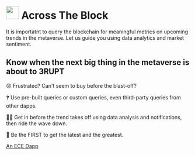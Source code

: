 #  <img src="https://user-images.githubusercontent.com/61543012/197380170-288431bb-8a34-4ed5-b026-71eb1091569a.png" height="35" width="35" align-items="center" justify-content="center" /> Across The Block
It is importatnt to query the blockchain for meaningful metrics on upcoming trends in the metaverse. Let us guide you using data analytics and market sentiment.

## Know when the next big thing in the metaverse is about to 3RUPT

😡 Frustrated? Can't seem to buy before the blast-off? 

❓ Use pre-built queries or custom queries, even third-party queries from other dapps.

🔺🔻 Get in before the trend takes off using data analysis and notifications, then ride the wave down.

🚩 Be the FIRST to get the latest and the greatest.

[An ECE Dapp](https://github.com/elicharlese)
